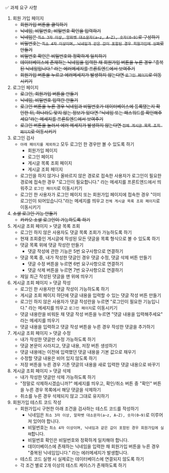 <aside>
✅ 과제 요구 사항

</aside>

1. 회원 가입 페이지
    - ~~회원가입 버튼을 클릭하기~~
    - ~~닉네임, 비밀번호, 비밀번호 확인을 입력하기~~
    - ~~닉네임은 `최소 3자 이상, 알파벳 대소문자(a~z, A~Z), 숫자(0~9)`로 구성하기~~
    - ~~비밀번호는 `최소 4자 이상이며, 닉네임과 같은 값이 포함된 경우 회원가입에 실패`로 만들기~~
    - ~~비밀번호 확인은 비밀번호와 정확하게 일치하기~~
    - ~~데이터베이스에 존재하는 닉네임을 입력한 채 회원가입 버튼을 누른 경우 "중복된 닉네임입니다." 라는 에러메세지를 프론트엔드에서 보여주기~~
    - ~~회원가입 버튼을 누르고 에러메세지가 발생하지 않는다면 `로그인 페이지`로 이동시키기~~
2. 로그인 페이지
    - ~~로그인, 회원가입 버튼을 만들기~~
    - ~~닉네임, 비밀번호 입력란 만들기~~
    - ~~로그인 버튼을 누른 경우 닉네임과 비밀번호가 데이터베이스에 등록됐는지 확인한 뒤, 
      하나라도 맞지 않는 정보가 있다면 "닉네임 또는 패스워드를 확인해주세요"라는 메세지를 프론트엔드에서 보여주기~~
    - ~~로그인 버튼을 눌러서 에러 메세지가 발생하지 않는다면 `전체 게시글 목록 조회 페이지`로 
      이동시키기~~
3. 로그인 검사
    - `아래 페이지를 제외하고` 모두 로그인 한 경우만 볼 수 있도록 하기
        - 회원가입 페이지
        - 로그인 페이지
        - 게시글 목록 조회 페이지
        - 게시글 조회 페이지
    - 로그인을 하지 않거나 올바르지 않은 경로로 접속한 사용자가 로그인이 필요한 경로에 접속한 경우 "로그인이 필요합니다." 라는 메세지를 프론트엔드에서 띄워주고 `로그인 페이지`로 이동시키기
    - 로그인 한 사용자가 로그인 페이지 또는 회원가입 페이지에 접속한 경우 "이미 로그인이 되어있습니다."라는 메세지를 띄우고 `전체 게시글 목록 조회 페이지`로 이동시키기
4. ~~소셜 로그인 기능 만들기~~
    - ~~카카오 소셜 로그인이 가능하도록 하기~~
5. 게시글 조회 페이지 > 댓글 목록 조회
    - 로그인 하지 않은 사용자도 댓글 목록 조회가 가능하도록 하기
    - 현재 조회중인 게시글에 작성된 모든 댓글을 목록 형식으로 볼 수 있도록 하기
    - 댓글 목록 위에 댓글 작성란 만들기
        - 댓글 작성에 관한 기능은 5번 요구사항으로 연결하기
    - 댓글 목록 중, 내가 작성한 댓글인 경우 댓글 수정, 댓글 삭제 버튼 만들기
        - 댓글 수정 버튼을 누르면 6번 요구사항으로 연결하기
        - 댓글 삭제 버튼을 누르면 7번 요구사항으로 연결하기
    - 제일 최근 작성된 댓글을 맨 위에 띄우기
6. 게시글 조회 페이지 > 댓글 작성
    - 로그인 한 사용자만 댓글 작성이 가능하도록 하기
    - 게시글 조회 페이지 하단에 댓글 내용을 입력할 수 있는 댓글 작성 버튼 만들기
    - 로그인 하지 않은 사용자가 댓글 작성란을 누르면 "로그인이 필요한 기능입니다." 라는 메세지를 띄우고 `로그인 페이지`로 이동시키기
    - 댓글 내용란을 비워둔 채 댓글 작성 버튼을 누르면 "댓글 내용을 입력해주세요" 라는 메세지를 띄우기
    - 댓글 내용을 입력하고 댓글 작성 버튼을 누른 경우 작성한 댓글을 추가하기
7. 게시글 조회 페이지 > 댓글 수정
    - 내가 작성한 댓글만 수정 가능하도록 하기
    - 댓글 본문이 사라지고, 댓글 내용, 저장 버튼 생성하기
    - 댓글 내용에는 이전에 입력했던 댓글 내용을 기본 값으로 채우기
    - 수정할 댓글 내용은 비어 있지 않도록 하기
    - 저장 버튼을 누른 경우 기존 댓글의 내용을 새로 입력한 댓글 내용으로 바꾸기
8. 게시글 조회 페이지 > 댓글 삭제
    - 내가 작성한 댓글만 삭제 가능하도록 하기
    - "정말로 삭제하시겠습니까?" 메세지를 띄우고, 확인/취소 버튼 중 "확인" 버튼을 누른 경우 목록에서 해당 댓글을 삭제하기
    - 취소를 누른 경우 삭제되지 않고 그대로 유지하기
9. 회원가입 테스트 코드 작성
    - 회원가입시 구현한 아래 조건을 검사하는 테스트 코드를 작성하기
        - 닉네임은 `최소 3자 이상, 알파벳 대소문자(a~z, A~Z), 숫자(0~9)`로 이루어져 있어야 합니다.
        - 비밀번호는 `최소 4자 이상이며, 닉네임과 같은 값이 포함된 경우 회원가입에 실패`합니다.
        - 비밀번호 확인은 비밀번호와 정확하게 일치해야 합니다.
        - 데이터베이스에 존재하는 닉네임을 입력한 채 회원가입 버튼을 누른 경우 "중복된 닉네임입니다." 라는 에러메세지가 발생합니다.
    - 테스트 코드 실행 시 실제로는 데이터베이스에 연결되지 않도록 하기
    - 각 조건 별로 2개 이상의 테스트 케이스가 존재하도록 하기
